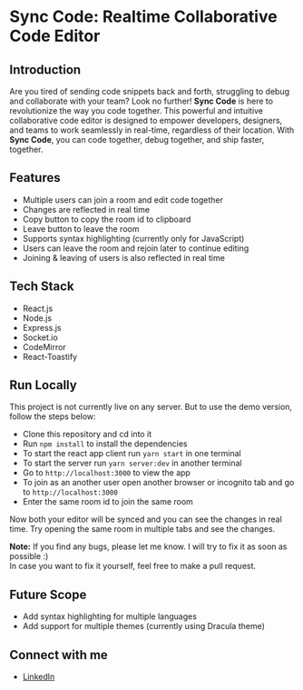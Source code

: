 # Sync Code: Realtime Collaborative Code Editor

## Introduction
Are you tired of sending code snippets back and forth, struggling to debug and collaborate with your team? Look no further! **Sync Code** is here to revolutionize the way you code together. This powerful and intuitive collaborative code editor is designed to empower developers, designers, and teams to work seamlessly in real-time, regardless of their location. With **Sync Code**, you can code together, debug together, and ship faster, together.

## Features
- Multiple users can join a room and edit code together
- Changes are reflected in real time
- Copy button to copy the room id to clipboard
- Leave button to leave the room
- Supports syntax highlighting (currently only for JavaScript)
- Users can leave the room and rejoin later to continue editing
- Joining & leaving of users is also reflected in real time

## Tech Stack
- React.js
- Node.js
- Express.js
- Socket.io
- CodeMirror
- React-Toastify

## Run Locally
This project is not currently live on any server. But to use the demo version, follow the steps below:
- Clone this repository and cd into it
- Run `npm install` to install the dependencies
- To start the react app client run `yarn start` in one terminal
- To start the server run `yarn server:dev` in another terminal
- Go to `http://localhost:3000` to view the app
- To join as an another user open another browser or incognito tab and go to `http://localhost:3000`
- Enter the same room id to join the same room

Now both your editor will be synced and you can see the changes in real time. Try opening the same room in multiple tabs and see the changes.

**Note:** If you find any bugs, please let me know. I will try to fix it as soon as possible :) <br>
In case you want to fix it yourself, feel free to make a pull request.

## Future Scope 
- Add syntax highlighting for multiple languages
- Add support for multiple themes (currently using Dracula theme)

## Connect with me
- [LinkedIn](https://www.linkedin.com/in/tarunkrishnareddykolli/)